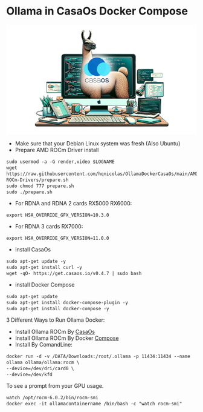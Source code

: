 # Ollama in CasaOs Docker Compose

<p align="center">
  <img src="AMD-ROCm-Drivers/Casaos.png" alt="OLLAMA-CASAOS" width="700">
</p>

- Make sure that your Debian Linux system was fresh (Also Ubuntu)
- Prepare AMD ROCm Driver install
```
sudo usermod -a -G render,video $LOGNAME
wget https://raw.githubusercontent.com/hqnicolas/OllamaDockerCasaOs/main/AMD-ROCm-Drivers/prepare.sh
sudo chmod 777 prepare.sh
sudo ./prepare.sh
```
- For RDNA and RDNA 2 cards RX5000 RX6000:
```
export HSA_OVERRIDE_GFX_VERSION=10.3.0
```
- For RDNA 3 cards RX7000:
```
export HSA_OVERRIDE_GFX_VERSION=11.0.0
```
- install CasaOs
```
sudo apt-get update -y
sudo apt-get install curl -y
wget -qO- https://get.casaos.io/v0.4.7 | sudo bash
```
- install Docker Compose
```
sudo apt-get update
sudo apt-get install docker-compose-plugin -y
sudo apt-get install docker-compose -y
```
3 Different Ways to Run Ollama Docker:
- Install Ollama ROCm By [CasaOs](https://github.com/hqnicolas/OllamaDockerCasaOs/blob/main/casaos-ollama.yaml)
- Install Ollama ROCm By Docker [Compose](https://github.com/hqnicolas/OllamaDockerCasaOs/blob/main/docker-compose.yml)
- Install By ComandLine:
```
docker run -d -v /DATA/Downloads:/root/.ollama -p 11434:11434 --name ollama ollama/ollama:rocm \
--device=/dev/dri/card0 \
--device=/dev/kfd
```

To see a prompt from your GPU usage.
```
watch /opt/rocm-6.0.2/bin/rocm-smi
docker exec -it ollamacontainername /bin/bash -c "watch rocm-smi"
```
